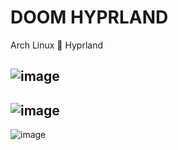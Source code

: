 # DOOM HYPRLAND
Arch Linux 🤝 Hyprland

![image](https://github.com/BigLadDylan/dotfiles/assets/76881322/701d5b34-1ce3-40fb-a88d-df4bfec92f3b)
---
![image](https://github.com/BigLadDylan/dotfiles/assets/76881322/b45f5ede-2cc4-4844-a1cb-6951e8a9bd72)
---
![image](https://github.com/BigLadDylan/dotfiles/assets/76881322/54b85105-6023-486b-a60e-db382bc7c557)
